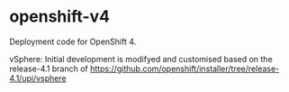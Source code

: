 # openshift-v4

Deployment code for OpenShift 4.

vSphere: Initial development is modifyed and customised based on the release-4.1 branch of https://github.com/openshift/installer/tree/release-4.1/upi/vsphere
